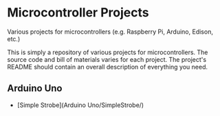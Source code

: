 # Microcontroller Projects
Various projects for microcontrollers (e.g. Raspberry Pi, Arduino, Edison, etc.)

This is simply a repository of various projects for microcontrollers.  The source code and bill of materials varies for each project. The project's README should contain an overall description of everything you need.

## Arduino Uno
  * [Simple Strobe](Arduino Uno/SimpleStrobe/)
